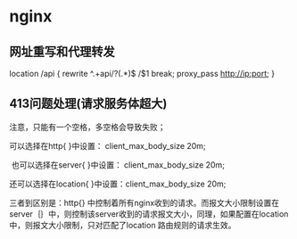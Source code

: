 # nginx

## 网址重写和代理转发

location /api {
        rewrite ^.+api/?(.*)$ /$1 break;
        proxy_pass <http://ip:port>;
}

## 413问题处理(请求服务体超大)

注意，只能有一个空格，多空格会导致失败；

可以选择在http{ }中设置： client_max_body_size 20m;

 也可以选择在server{ }中设置： client_max_body_size 20m;

还可以选择在location{ }中设置：client_max_body_size 20m;

三者到区别是：http{} 中控制着所有nginx收到的请求。而报文大小限制设置在server｛｝中，则控制该server收到的请求报文大小，同理，如果配置在location中，则报文大小限制，只对匹配了location 路由规则的请求生效。
